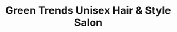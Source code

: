 ---
title: "Green Trends Unisex Hair & Style Salon"
url: /puducherry/green-trends-unisex-hair-and-style-salon/
shop: beauty
---